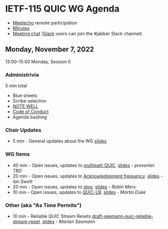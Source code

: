 # IETF-115 QUIC WG Agenda

* [Meetecho](https://meetings.conf.meetecho.com/ietf115/?group=quic) remote participation
* [Minutes](https://codimd.ietf.org/notes-ietf-115-quic)
* [Meeting chat](xmpp:quic@jabber.ietf.org?join) ([Slack](https://quicdev.slack.com/) users can join the #jabber Slack channel)

## Monday, November 7, 2022

13:00-15:00 Monday, Session II

### Administrivia

5 min total

* Blue sheets
* Scribe selection
* [NOTE WELL](https://www.ietf.org/about/note-well.html)
* [Code of Conduct](https://www.rfc-editor.org/rfc/rfc7154.html)
* Agenda bashing

### Chair Updates
* 5 min - General updates about the WG [slides](TBD)


### WG Items
* 40 min - Open issues, updates to [multipath QUIC](https://datatracker.ietf.org/doc/html/draft-ietf-quic-multipath). [slides](TBD) - *presenter TBD*
* 20 min - Open issues, updates to [Acknowledgement frequency](https://datatracker.ietf.org/doc/html/draft-ietf-quic-ack-frequency). [slides](TBD) - *Ian Swett*
* 20 min - Open issues, updates to [qlog](https://datatracker.ietf.org/doc/html/draft-ietf-quic-qlog-main-schema). [slides](TBD) - *Robin Marx*
* 10 min - Open issues, updates to [QUIC-LB](https://datatracker.ietf.org/doc/draft-ietf-quic-load-balancers). [slides](TBD) - *Martin Duke*


### Other (aka "As Time Permits")
* 10 min - Reliable QUIC Stream Resets [draft-seemann-quic-reliable-stream-reset](https://datatracker.ietf.org/doc/draft-seemann-quic-reliable-stream-reset/). [slides](TBD) - *Marten Seemann*
